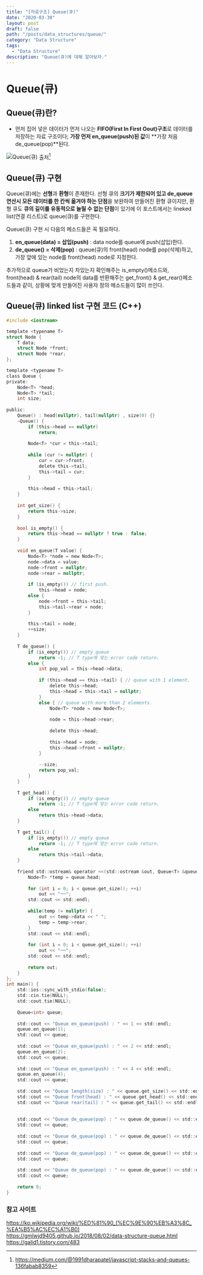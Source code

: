 ```yaml
---
title: "[자료구조] Queue(큐)"
date: "2020-03-30"
layout: post
draft: false
path: "/posts/data_structures/queue/"
category: "Data Structure"
tags:
  - "Data Structure"
description: "Queue(큐)에 대해 알아보자."
---
```


# Queue(큐)

## Queue(큐)란?

 - 먼저 집어 넣은 데이터가 먼저 나오는 **FIFO(First In First Oout)구조**로 데이터를 저장하는 자료 구조이다; **가장 먼저 en_queue(push)된 값**이 **가장 처음 de_queue(pop)**된다.
 
![Queue(큐)](./queue_animation.gif)
출처[^1]

[^1]: https://medium.com/@1991dharapatel/javascript-stacks-and-queues-136fabab8359

## Queue(큐) 구현
Queue(큐)에는 **선형**과 **환형**이 존재한다. 선형 큐의 **크기가 제한되어 있고 de_queue 연산시 모든 데이터를 한 칸씩 옮겨야 하는 단점**을 보완하여 만들어진 환형 큐이지만, 환형 큐도 **큐의 길이를 유동적으로 늘릴 수 없는 단점**이 있기에 이 포스트에서는 lineked list(연결 리스트)로 queue(큐)를 구현한다.

Queue(큐) 구현 시 다음의 메소드들은 꼭 필요하다.

 1. **en_queue(data) = 삽입(push)** : data node를 queue에 push(삽입)한다.
 2. **de_queue() = 삭제(pop)** : queue(큐)의 front(head) node를 pop(삭제)하고, 가장 앞에 있는 node를 front(head) node로 지정한다.
 
추가적으로 queue가 비었는지 차있는지 확인해주는 is_empty()메소드와, front(head) & rear(tail) node의 data를 반환해주는 get_front() & get_rear()메소드들과 같이, 상황에 맞게 만들어진 사용자 정의 메소드들이 많이 쓰인다.


## Queue(큐) linked list 구현 코드 (C++)
~~~c
#include <iostream>

template <typename T>
struct Node {
	T data;
	struct Node *front;
	struct Node *rear;
};

template <typename T>
class Queue {
private:
	Node<T> *head;
	Node<T> *tail;
	int size;
	
public:
	Queue() : head(nullptr), tail(nullptr) , size(0) {}
	~Queue() {
		if (this->head == nullptr)
			return;
		
		Node<T> *cur = this->tail;
		
		while (cur != nullptr) {
			cur = cur->front;
			delete this->tail;
			this->tail = cur;
		}
		
		this->head = this->tail;
	}
	
	int get_size() {
		return this->size;
	}
	
	bool is_empty() {
		return this->head == nullptr ? true : false;
	}
	
	void en_queue(T value) {
		Node<T> *node = new Node<T>;
		node->data = value;
		node->front = nullptr;
		node->rear = nullptr;
		
		if (is_empty()) // first push.
			this->head = node;
		else {
			node->front = this->tail;
			this->tail->rear = node;
		}
		
		this->tail = node;
		++size;
	}
	
	T de_queue() {
		if (is_empty()) // empty queue
			return -1; // T type에 맞는 error code return.
		else {
			int pop_val = this->head->data;
			
			if (this->head == this->tail) { // queue with 1 element.
				delete this->head;
				this->head = this->tail = nullptr;
			}
			else { // queue with more than 2 elements.
				Node<T> *node = new Node<T>;
				
				node = this->head->rear;
				
				delete this->head;
				
				this->head = node;
				this->head->front = nullptr;
			}
			
			--size;
			return pop_val;
		}
	}
	
	T get_head() {
		if (is_empty()) // empty queue
			return -1; // T type에 맞는 error code return.
		else
			return this->head->data;
	}
	
	T get_tail() {
		if (is_empty()) // empty queue
			return -1; // T type에 맞는 error code return.
		else
			return this->tail->data;
	}
	
	friend std::ostream& operator <<(std::ostream &out, Queue<T> &queue){
		Node<T> *temp = queue.head;
		
		for (int i = 0; i < queue.get_size(); ++i)
			out << "──";
		std::cout << std::endl;
		
		while(temp != nullptr) {
			out << temp->data << " ";
			temp = temp->rear;
		}
		std::cout << std::endl;
		
		for (int i = 0; i < queue.get_size(); ++i)
			out << "──";
		std::cout << std::endl;
		
		return out;
	}	
};
int main() {
	std::ios::sync_with_stdio(false);
	std::cin.tie(NULL); 
	std::cout.tie(NULL);
	
	Queue<int> queue;
	
	std::cout << "Queue en_queue(push) : " << 1 << std::endl;
	queue.en_queue(1);
	std::cout << queue;
	
	std::cout << "Queue en_queue(push) : " << 2 << std::endl;
	queue.en_queue(2);
	std::cout << queue;
	
	std::cout << "Queue en_queue(push) : " << 4 << std::endl;
	queue.en_queue(4);
	std::cout << queue;
	
	std::cout << "Queue length(size) : " << queue.get_size() << std::endl;
	std::cout << "Queue front(head) : " << queue.get_head() << std::endl;
	std::cout << "Queue rear(tail) : " << queue.get_tail() << std::endl;
	
	
	std::cout << "Queue de_queue(pop) : " << queue.de_queue() << std::endl;
	std::cout << queue;
	
	std::cout << "Queue de_queue(pop) : " << queue.de_queue() << std::endl;
	std::cout << queue;
	
	std::cout << "Queue de_queue(pop) : " << queue.de_queue() << std::endl;
	std::cout << queue;
	
	std::cout << "Queue de_queue(pop) : " << queue.de_queue() << std::endl;
	std::cout << queue;
	
	return 0;
}
~~~

### 참고 사이트
https://ko.wikipedia.org/wiki/%ED%81%90_(%EC%9E%90%EB%A3%8C_%EA%B5%AC%EC%A1%B0)  
https://gmlwjd9405.github.io/2018/08/02/data-structure-queue.html  
https://galid1.tistory.com/483  
